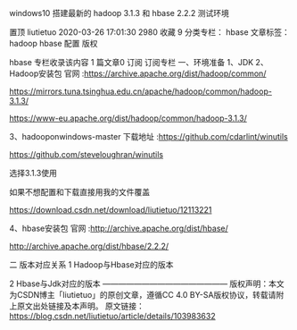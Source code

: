 windows10 搭建最新的 hadoop 3.1.3 和 hbase 2.2.2 测试环境

置顶 liutietuo 2020-03-26 17:01:30  2980  收藏 9
分类专栏： hbase 文章标签： hadoop hbase 配置
版权

hbase
专栏收录该内容
1 篇文章0 订阅
订阅专栏
一、环境准备
1、JDK
2、Hadoop安装包 
官网 :https://archive.apache.org/dist/hadoop/common/

https://mirrors.tuna.tsinghua.edu.cn/apache/hadoop/common/hadoop-3.1.3/

https://www-eu.apache.org/dist/hadoop/common/hadoop-3.1.3/

3、hadooponwindows-master
下载地址 :https://github.com/cdarlint/winutils

https://github.com/steveloughran/winutils

选择3.1.3使用

如果不想配置和下载直接用我的文件覆盖

https://download.csdn.net/download/liutietuo/12113221

4、hbase安装包 
官网 :http://archive.apache.org/dist/hbase/

http://archive.apache.org/dist/hbase/2.2.2/

二 版本对应关系 
1 Hadoop与Hbase对应的版本

2 Hbase与Jdk对应的版本
————————————————
版权声明：本文为CSDN博主「liutietuo」的原创文章，遵循CC 4.0 BY-SA版权协议，转载请附上原文出处链接及本声明。
原文链接：https://blog.csdn.net/liutietuo/article/details/103983632